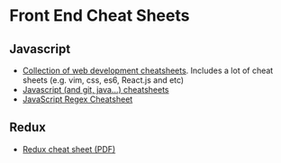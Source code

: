 # Front End Cheat Sheets

## Javascript
* [Collection of web development cheatsheets](https://devhints.io/). Includes a lot of cheat sheets (e.g. vim, css, es6, React.js and etc)
* [Javascript (and git, java...) cheatsheets](http://overapi.com/javascript)
* [JavaScript Regex Cheatsheet](https://www.debuggex.com/cheatsheet/regex/javascript)

## Redux
* [Redux cheat sheet (PDF)](https://github.com/linkmesrl/react-journey-2016/blob/master/resources/egghead-redux-cheat-sheet-3-2-1.pdf)

